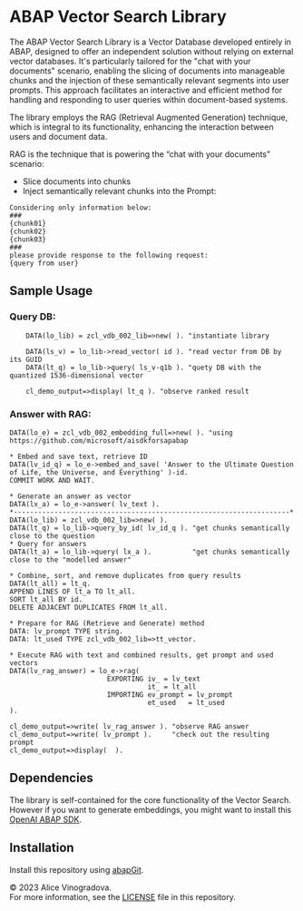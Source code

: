 # ABAP Vector Search Library

The ABAP Vector Search Library is a Vector Database developed entirely in ABAP, designed to offer an independent solution without relying on external vector databases. It's particularly tailored for the "chat with your documents" scenario, enabling the slicing of documents into manageable chunks and the injection of these semantically relevant segments into user prompts. This approach facilitates an interactive and efficient method for handling and responding to user queries within document-based systems.

The library employs the RAG (Retrieval Augmented Generation) technique, which is integral to its functionality, enhancing the interaction between users and document data.

RAG is the technique that is powering the “chat with your documents” scenario:
 - Slice documents into chunks
 - Inject semantically relevant chunks into the Prompt:
```code
Considering only information below:
###
{chunk01}
{chunk02}
{chunk03}
###
please provide response to the following request: 
{query from user}
```

## Sample Usage

### Query DB:
```ABAP
    DATA(lo_lib) = zcl_vdb_002_lib=>new( ). "instantiate library

    DATA(ls_v) = lo_lib->read_vector( id ). "read vector from DB by its GUID
    DATA(lt_q) = lo_lib->query( ls_v-q1b ). "quety DB with the quantized 1536-dimensional vector

    cl_demo_output=>display( lt_q ). "observe ranked result
```
### Answer with RAG:
```abap
DATA(lo_e) = zcl_vdb_002_embedding_full=>new( ). "using https://github.com/microsoft/aisdkforsapabap

* Embed and save text, retrieve ID
DATA(lv_id_q) = lo_e->embed_and_save( 'Answer to the Ultimate Question of Life, the Universe, and Everything' )-id.
COMMIT WORK AND WAIT.

* Generate an answer as vector
DATA(lx_a) = lo_e->answer( lv_text ).
*--------------------------------------------------------------------*
DATA(lo_lib) = zcl_vdb_002_lib=>new( ).
DATA(lt_q) = lo_lib->query_by_id( lv_id_q ). "get chunks semantically close to the question
* Query for answers
DATA(lt_a) = lo_lib->query( lx_a ).          "get chunks semantically close to the "modelled answer"

* Combine, sort, and remove duplicates from query results
DATA(lt_all) = lt_q.
APPEND LINES OF lt_a TO lt_all.
SORT lt_all BY id.
DELETE ADJACENT DUPLICATES FROM lt_all.

* Prepare for RAG (Retrieve and Generate) method
DATA: lv_prompt TYPE string.
DATA: lt_used TYPE zcl_vdb_002_lib=>tt_vector.

* Execute RAG with text and combined results, get prompt and used vectors
DATA(lv_rag_answer) = lo_e->rag(
                        EXPORTING iv_ = lv_text
                                  it_ = lt_all
                        IMPORTING ev_prompt = lv_prompt
                                  et_used   = lt_used
).

cl_demo_output=>write( lv_rag_answer ). "observe RAG answer
cl_demo_output=>write( lv_prompt ).     "check out the resulting prompt
cl_demo_output=>display(  ).
```

## Dependencies

The library is self-contained for the core functionality of the Vector Search.
However if you want to generate embeddings, you might want to install this [OpenAI ABAP SDK](https://github.com/microsoft/aisdkforsapabap).

## Installation

Install this repository using [abapGit](https://github.com/abapGit/abapGit#abapgit).

© 2023 Alice Vinogradova.  
For more information, see the [LICENSE](LICENSE) file in this repository.

